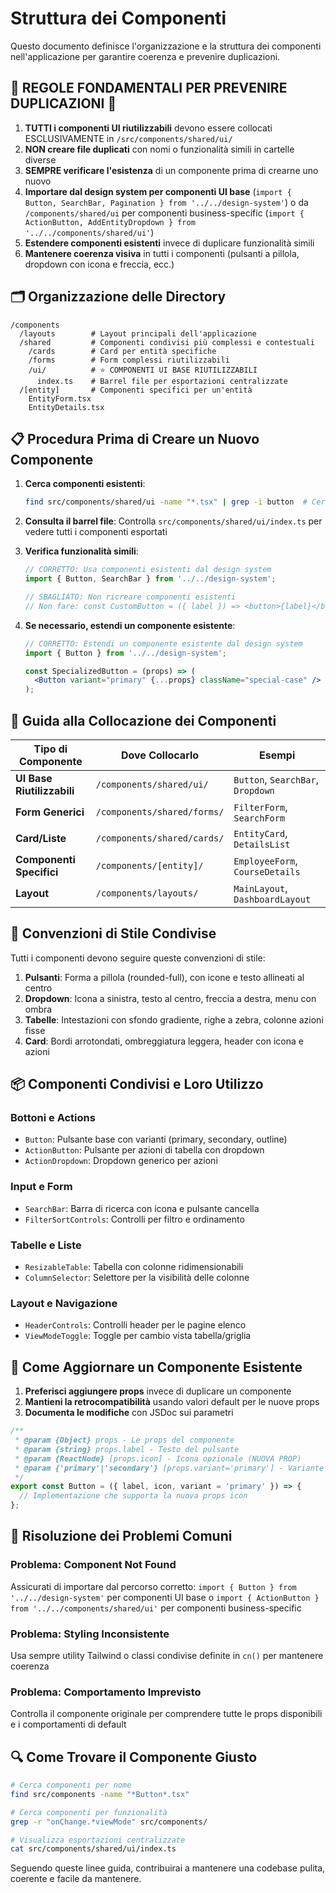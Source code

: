 # Struttura dei Componenti

Questo documento definisce l'organizzazione e la struttura dei componenti nell'applicazione per garantire coerenza e prevenire duplicazioni.

## 🚨 REGOLE FONDAMENTALI PER PREVENIRE DUPLICAZIONI 🚨

1. **TUTTI i componenti UI riutilizzabili** devono essere collocati ESCLUSIVAMENTE in `/src/components/shared/ui/`
2. **NON creare file duplicati** con nomi o funzionalità simili in cartelle diverse
3. **SEMPRE verificare l'esistenza** di un componente prima di crearne uno nuovo
4. **Importare dal design system per componenti UI base** (`import { Button, SearchBar, Pagination } from '../../design-system'`) o da `/components/shared/ui` per componenti business-specific (`import { ActionButton, AddEntityDropdown } from '../../components/shared/ui'`)
5. **Estendere componenti esistenti** invece di duplicare funzionalità simili
6. **Mantenere coerenza visiva** in tutti i componenti (pulsanti a pillola, dropdown con icona e freccia, ecc.)

## 🗂️ Organizzazione delle Directory

```
/components
  /layouts        # Layout principali dell'applicazione
  /shared         # Componenti condivisi più complessi e contestuali
    /cards        # Card per entità specifiche
    /forms        # Form complessi riutilizzabili
    /ui/          # ⭐ COMPONENTI UI BASE RIUTILIZZABILI
      index.ts    # Barrel file per esportazioni centralizzate
  /[entity]       # Componenti specifici per un'entità
    EntityForm.tsx
    EntityDetails.tsx
```

## 📋 Procedura Prima di Creare un Nuovo Componente

1. **Cerca componenti esistenti**:
   ```bash
   find src/components/shared/ui -name "*.tsx" | grep -i button  # Cerca bottoni esistenti
   ```

2. **Consulta il barrel file**:
   Controlla `src/components/shared/ui/index.ts` per vedere tutti i componenti esportati

3. **Verifica funzionalità simili**:
   ```jsx
   // CORRETTO: Usa componenti esistenti dal design system
   import { Button, SearchBar } from '../../design-system';
   
   // SBAGLIATO: Non ricreare componenti esistenti
   // Non fare: const CustomButton = ({ label }) => <button>{label}</button>;
   ```

4. **Se necessario, estendi un componente esistente**:
   ```jsx
   // CORRETTO: Estendi un componente esistente dal design system
   import { Button } from '../../design-system';
   
   const SpecializedButton = (props) => (
     <Button variant="primary" {...props} className="special-case" />
   );
   ```

## 🎯 Guida alla Collocazione dei Componenti

| Tipo di Componente | Dove Collocarlo | Esempi |
|---|---|---|
| **UI Base Riutilizzabili** | `/components/shared/ui/` | `Button`, `SearchBar`, `Dropdown` |
| **Form Generici** | `/components/shared/forms/` | `FilterForm`, `SearchForm` |
| **Card/Liste** | `/components/shared/cards/` | `EntityCard`, `DetailsList` |
| **Componenti Specifici** | `/components/[entity]/` | `EmployeeForm`, `CourseDetails` |
| **Layout** | `/components/layouts/` | `MainLayout`, `DashboardLayout` |

## 🎨 Convenzioni di Stile Condivise

Tutti i componenti devono seguire queste convenzioni di stile:

1. **Pulsanti**: Forma a pillola (rounded-full), con icone e testo allineati al centro
2. **Dropdown**: Icona a sinistra, testo al centro, freccia a destra, menu con ombra
3. **Tabelle**: Intestazioni con sfondo gradiente, righe a zebra, colonne azioni fisse
4. **Card**: Bordi arrotondati, ombreggiatura leggera, header con icona e azioni

## 📦 Componenti Condivisi e Loro Utilizzo

### Bottoni e Actions

- `Button`: Pulsante base con varianti (primary, secondary, outline)
- `ActionButton`: Pulsante per azioni di tabella con dropdown
- `ActionDropdown`: Dropdown generico per azioni

### Input e Form

- `SearchBar`: Barra di ricerca con icona e pulsante cancella
- `FilterSortControls`: Controlli per filtro e ordinamento

### Tabelle e Liste

- `ResizableTable`: Tabella con colonne ridimensionabili
- `ColumnSelector`: Selettore per la visibilità delle colonne

### Layout e Navigazione

- `HeaderControls`: Controlli header per le pagine elenco
- `ViewModeToggle`: Toggle per cambio vista tabella/griglia

## 🔄 Come Aggiornare un Componente Esistente

1. **Preferisci aggiungere props** invece di duplicare un componente
2. **Mantieni la retrocompatibilità** usando valori default per le nuove props
3. **Documenta le modifiche** con JSDoc sui parametri

```jsx
/**
 * @param {Object} props - Le props del componente
 * @param {string} props.label - Testo del pulsante
 * @param {ReactNode} [props.icon] - Icona opzionale (NUOVA PROP)
 * @param {'primary'|'secondary'} [props.variant='primary'] - Variante di stile
 */
export const Button = ({ label, icon, variant = 'primary' }) => {
  // Implementazione che supporta la nuova props icon
};
```

## 🐞 Risoluzione dei Problemi Comuni

### Problema: Component Not Found
Assicurati di importare dal percorso corretto: `import { Button } from '../../design-system'` per componenti UI base o `import { ActionButton } from '../../components/shared/ui'` per componenti business-specific

### Problema: Styling Inconsistente  
Usa sempre utility Tailwind o classi condivise definite in `cn()` per mantenere coerenza

### Problema: Comportamento Imprevisto
Controlla il componente originale per comprendere tutte le props disponibili e i comportamenti di default

## 🔍 Come Trovare il Componente Giusto

```bash
# Cerca componenti per nome
find src/components -name "*Button*.tsx"

# Cerca componenti per funzionalità
grep -r "onChange.*viewMode" src/components/

# Visualizza esportazioni centralizzate
cat src/components/shared/ui/index.ts
```

Seguendo queste linee guida, contribuirai a mantenere una codebase pulita, coerente e facile da mantenere.